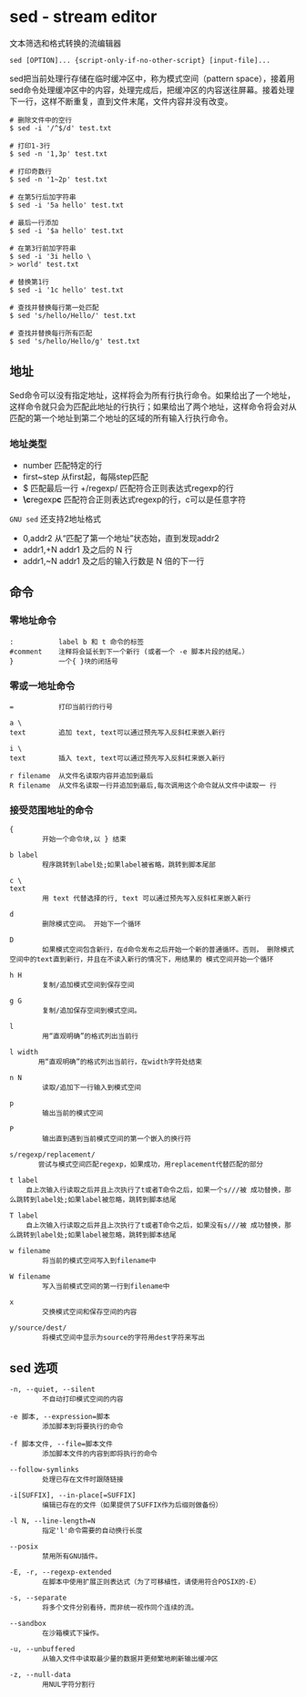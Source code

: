# sed - stream editor

文本筛选和格式转换的流编辑器

`sed [OPTION]... {script-only-if-no-other-script} [input-file]...`

sed把当前处理行存储在临时缓冲区中，称为模式空间（pattern space），接着用sed命令处理缓冲区中的内容，处理完成后，把缓冲区的内容送往屏幕。接着处理下一行，这样不断重复，直到文件末尾，文件内容并没有改变。

```shell
# 删除文件中的空行
$ sed -i '/^$/d' test.txt

# 打印1-3行
$ sed -n '1,3p' test.txt

# 打印奇数行
$ sed -n '1~2p' test.txt

# 在第5行后加字符串
$ sed -i '5a hello' test.txt

# 最后一行添加
$ sed -i '$a hello' test.txt

# 在第3行前加字符串
$ sed -i '3i hello \
> world' test.txt

# 替换第1行
$ sed -i '1c hello' test.txt

# 查找并替换每行第一处匹配
$ sed 's/hello/Hello/' test.txt

# 查找并替换每行所有匹配
$ sed 's/hello/Hello/g' test.txt
```

## 地址

Sed命令可以没有指定地址，这样将会为所有行执行命令。如果给出了一个地址， 这样命令就只会为匹配此地址的行执行；如果给出了两个地址，这样命令将会对从匹配的第一个地址到第二个地址的区域的所有输入行执行命令。

### 地址类型

+ number 匹配特定的行
+ first~step 从first起，每隔step匹配
+ $ 匹配最后一行
+/regexp/ 匹配符合正则表达式regexp的行
+ **\c**regexp**c** 匹配符合正则表达式regexp的行，c可以是任意字符

`GNU sed` 还支持2地址格式

+ 0,addr2 从“匹配了第一个地址”状态始，直到发现addr2
+ addr1,+N addr1 及之后的 N 行
+ addr1,~N addr1 及之后的输入行数是 N 倍的下一行

## 命令

### 零地址命令

```
:           label b 和 t 命令的标签
#comment    注释将会延长到下一个新行 (或者一个 -e 脚本片段的结尾。）
}           一个{ }块的闭括号
```

### 零或一地址命令

```
=           打印当前行的行号

a \
text        追加 text, text可以通过预先写入反斜杠来嵌入新行

i \
text        插入 text, text可以通过预先写入反斜杠来嵌入新行

r filename  从文件名读取内容并追加到最后
R filename  从文件名读取一行并追加到最后,每次调用这个命令就从文件中读取一 行
```

### 接受范围地址的命令

```
{
        开始一个命令块,以 } 结束

b label
        程序跳转到label处;如果label被省略，跳转到脚本尾部

c \
text
        用 text 代替选择的行, text 可以通过预先写入反斜杠来嵌入新行

d
        删除模式空间。 开始下一个循环

D
        如果模式空间包含新行，在d命令发布之后开始一个新的普通循环。否则， 删除模式空间中的text直到新行，并且在不读入新行的情况下，用结果的 模式空间开始一个循环

h H
        复制/追加模式空间到保存空间

g G
        复制/追加保存空间到模式空间。

l
        用“直观明确”的格式列出当前行

l width
       用“直观明确”的格式列出当前行，在width字符处结束

n N
        读取/追加下一行输入到模式空间

p
        输出当前的模式空间

P
        输出直到遇到当前模式空间的第一个嵌入的换行符

s/regexp/replacement/
       尝试与模式空间匹配regexp，如果成功，用replacement代替匹配的部分

t label
    自上次输入行读取之后并且上次执行了t或者T命令之后，如果一个s///被 成功替换，那么跳转到label处;如果label被忽略，跳转到脚本结尾

T label
    自上次输入行读取之后并且上次执行了t或者T命令之后，如果没有s///被 成功替换，那么跳转到label处;如果label被忽略，跳转到脚本结尾

w filename
        将当前的模式空间写入到filename中

W filename
        写入当前模式空间的第一行到filename中

x
        交换模式空间和保存空间的内容

y/source/dest/
        将模式空间中显示为source的字符用dest字符来写出
```

## sed 选项

```
-n, --quiet, --silent
        不自动打印模式空间的内容

-e 脚本, --expression=脚本
        添加脚本到将要执行的命令

-f 脚本文件, --file=脚本文件
        添加脚本文件的内容到即将执行的命令

--follow-symlinks
        处理已存在文件时跟随链接

-i[SUFFIX], --in-place[=SUFFIX]
        编辑已存在的文件（如果提供了SUFFIX作为后缀则做备份）

-l N, --line-length=N
        指定'l'命令需要的自动换行长度

--posix
        禁用所有GNU插件。

-E, -r, --regexp-extended
        在脚本中使用扩展正则表达式（为了可移植性，请使用符合POSIX的-E）

-s, --separate
        将多个文件分别看待，而非统一视作同个连续的流。

--sandbox
        在沙箱模式下操作。

-u, --unbuffered
        从输入文件中读取最少量的数据并更频繁地刷新输出缓冲区

-z, --null-data
        用NUL字符分割行 
```